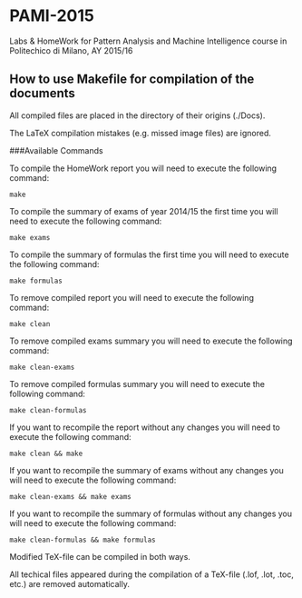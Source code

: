 # PAMI-2015
Labs &amp; HomeWork for Pattern Analysis and Machine Intelligence course in Politechico di Milano, AY 2015/16

## How to use Makefile for compilation of the documents
All compiled files are placed in the directory of their origins (./Docs). 

The LaTeX compilation mistakes (e.g. missed image files) are ignored.

###Available Commands

To compile the HomeWork report you will need to execute the following command:
```
make
```

To compile the summary of exams of year 2014/15 the first time you will need to execute the following command:
```
make exams
```

To compile the summary of formulas the first time you will need to execute the following command:
```
make formulas
```

To remove compiled report you will need to execute the following command:
```
make clean
```

To remove compiled exams summary you will need to execute the following command:
```
make clean-exams
```

To remove compiled formulas summary you will need to execute the following command:
```
make clean-formulas
```

If you want to recompile the report without any changes you will need to execute the following command:
```
make clean && make
```

If you want to recompile the summary of exams without any changes you will need to execute the following command:
```
make clean-exams && make exams
```

If you want to recompile the summary of formulas without any changes you will need to execute the following command:
```
make clean-formulas && make formulas
```

Modified TeX-file can be compiled in both ways.

All techical files appeared during the compilation of a TeX-file (.lof, .lot, .toc, etc.) are removed automatically.
